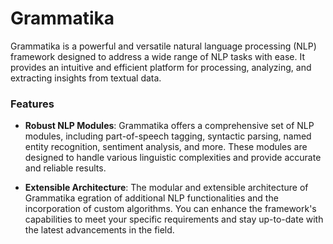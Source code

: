 # Grammatika
Grammatika is a powerful and versatile natural language processing (NLP) framework designed to address a wide range of NLP tasks with ease. It provides an intuitive and efficient platform for processing, analyzing, and extracting insights from textual data.

### Features
* **Robust NLP Modules**: Grammatika offers a comprehensive set of NLP modules, including part-of-speech tagging, syntactic parsing, named entity recognition, sentiment analysis, and more. These modules are designed to handle various linguistic complexities and provide accurate and reliable results.

* **Extensible Architecture**: The modular and extensible architecture of Grammatika egration of additional NLP functionalities and the incorporation of custom algorithms. You can enhance the framework's capabilities to meet your specific requirements and stay up-to-date with the latest advancements in the field.
